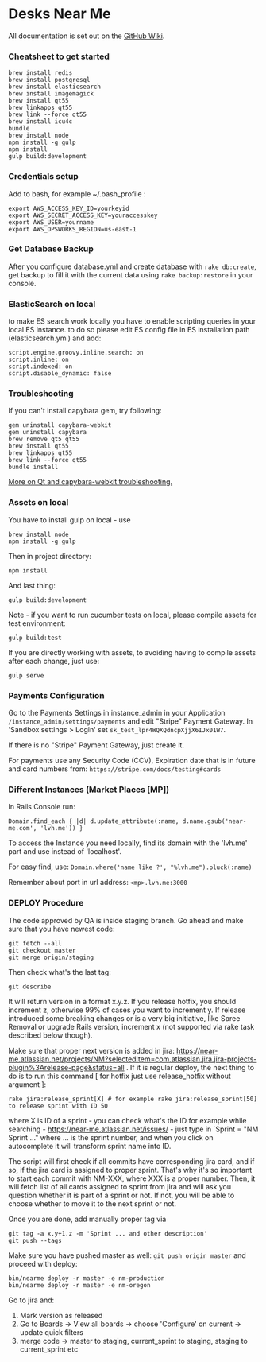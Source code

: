 # Desks Near Me

All documentation is set out on the [GitHub Wiki](https://github.com/mdyd-dev/desksnearme/wiki).

### Cheatsheet to get started

```
brew install redis
brew install postgresql
brew install elasticsearch
brew install imagemagick
brew install qt55
brew linkapps qt55
brew link --force qt55
brew install icu4c
bundle
brew install node
npm install -g gulp
npm install
gulp build:development
```

### Credentials setup

Add to bash, for example ~/.bash_profile :

```
export AWS_ACCESS_KEY_ID=yourkeyid
export AWS_SECRET_ACCESS_KEY=youraccesskey
export AWS_USER=yourname
export AWS_OPSWORKS_REGION=us-east-1
```

### Get Database Backup

After you configure database.yml and create database with `rake db:create`, get backup to fill it with the current
data using `rake backup:restore` in your console.

### ElasticSearch on local

to make ES search work locally you have to enable scripting queries in your local ES instance. to do so please edit ES config file in ES installation path (elasticsearch.yml) and add:
```
script.engine.groovy.inline.search: on
script.inline: on
script.indexed: on
script.disable_dynamic: false
```

### Troubleshooting

If you can't install capybara gem, try following:
```
gem uninstall capybara-webkit
gem uninstall capybara
brew remove qt5 qt55
brew install qt55
brew linkapps qt55
brew link --force qt55
bundle install
```

[More on Qt and capybara-webkit troubleshooting.](https://github.com/thoughtbot/capybara-webkit/wiki/Installing-Qt-and-compiling-capybara-webkit#os-x-el-capitan-1011-and-yosemite-1010)

### Assets on local

You have to install gulp on local - use
```
brew install node
npm install -g gulp
```

Then in project directory:
```
npm install
```

And last thing:

```
gulp build:development
```

Note - if you want to run cucumber tests on local, please compile assets for test environment:
```
gulp build:test
```

If you are directly working with assets, to avoiding having to compile assets after each change, just use:
```
gulp serve
```

### Payments Configuration

Go to the Payments Settings in instance_admin in your Application `/instance_admin/settings/payments` and edit
"Stripe" Payment Gateway. In 'Sandbox settings > Login' set `sk_test_lpr4WQXQdncpXjjX6IJx01W7`.

If there is no "Stripe" Payment Gateway, just create it.

For payments use any Security Code (CCV), Expiration date that is in future and card numbers from: `https://stripe.com/docs/testing#cards`

### Different Instances (Market Places [MP])

In Rails Console run:

```
Domain.find_each { |d| d.update_attribute(:name, d.name.gsub('near-me.com', 'lvh.me')) }
```

To access the Instance you need locally, find its domain with the 'lvh.me' part and use instead of 'localhost'.

For easy find, use: `Domain.where('name like ?', "%lvh.me").pluck(:name)`

Remember about port in url address: `<mp>.lvh.me:3000`

### DEPLOY Procedure

The code approved by QA is inside staging branch. Go ahead and make sure that you have newest code:
```
git fetch --all
git checkout master
git merge origin/staging
```
Then check what's the last tag:
```
git describe
```
It will return version in a format x.y.z. If you release hotfix, you should increment z, otherwise 99% of cases you want to increment y. If release introduced some breaking changes or is a very big initiative, like Spree Removal or upgrade Rails version, increment x (not supported via rake task described below though).

Make sure that proper next version is added in jira: https://near-me.atlassian.net/projects/NM?selectedItem=com.atlassian.jira.jira-projects-plugin%3Arelease-page&status=all .
If it is regular deploy, the next thing to do is to run this command [ for hotfix just use release_hotfix without argument ]:
```
rake jira:release_sprint[X] # for example rake jira:release_sprint[50] to release sprint with ID 50
```
where X is ID of a sprint - you can check what's the ID for example while searching - https://near-me.atlassian.net/issues/ - just type in `Sprint = "NM Sprint ..." where ... is the sprint number, and when you click on autocomplete it will transform sprint name into ID.

The script will first check if all commits have corresponding jira card, and if so, if the jira card is assigned to proper sprint. That's why it's so important to start each commit with NM-XXX, where XXX is a proper number. Then, it will fetch list of all cards assigned to sprint from jira and will ask you question whether it is part of a sprint or not. If not, you will be able to choose whether to move it to the next sprint or not.

Once you are done, add manually proper tag via
```
git tag -a x.y+1.z -m 'Sprint ... and other description'
git push --tags
```
Make sure you have pushed master as well: `git push origin master` and proceed with deploy:
```
bin/nearme deploy -r master -e nm-production
bin/nearme deploy -r master -e nm-oregon
```
Go to jira and:

1. Mark version as released
2. Go to Boards -> View all boards -> choose 'Configure' on current -> update quick filters
3. merge code -> master to staging, current_sprint to staging, staging to current_sprint etc
